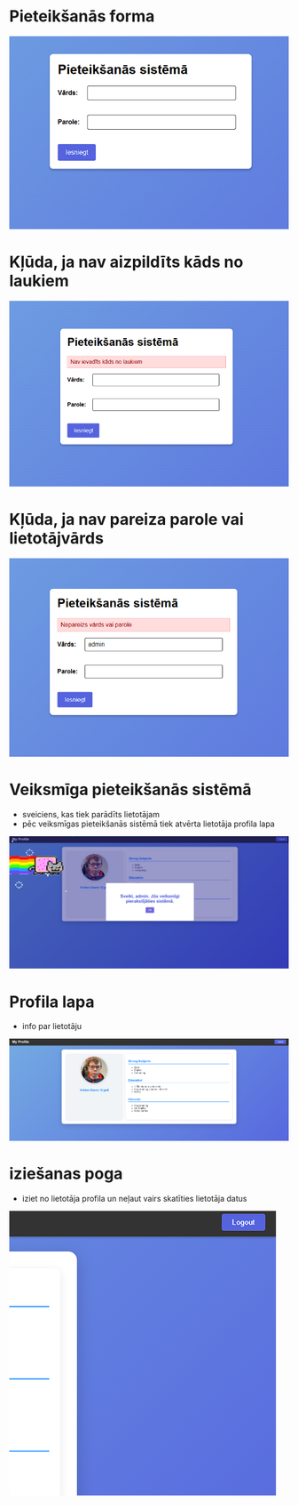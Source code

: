 # Pieteikšanās forma  

![alt text](i1.png)

# Kļūda, ja nav aizpildīts kāds no laukiem  

![alt text](i2.png)

# Kļūda, ja nav pareiza parole vai lietotājvārds  

![alt text](i3.png)

# Veiksmīga pieteikšanās sistēmā
- sveiciens, kas tiek parādīts lietotājam
- pēc veiksmīgas pieteikšanās sistēmā tiek atvērta lietotāja profila lapa  
 
![alt text](i4.png)
 
# Profila lapa
- info par lietotāju  

![alt text](i5.png)

# iziešanas poga
- iziet no lietotāja profila un neļaut vairs skatīties lietotāja datus  

![alt text](logout.png)


